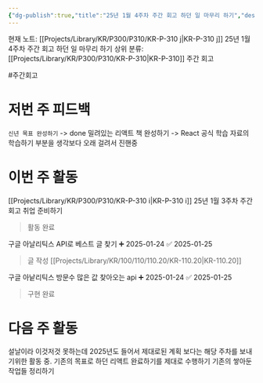 ```yaml
---
{"dg-publish":true,"title":"25년 1월 4주차 주간 회고 하던 일 마무리 하기","description":"25년 1월이 약 4주나 지났지만,목표로 했던 계획이 잘 안되고 할일을 쌓아두기만하며, 기존의 계획헀던 부분도 잘 수행하지 못함을 스스로 발견","permalink":"/projects/library/kr/p300/p310/kr-p-310-j/","dgPassFrontmatter":true,"noteIcon":"0","created":"2025-01-30T21:14:40.081+09:00","updated":"2025-03-18T02:04:30.893+09:00"}
---
```


현재 노트: [[Projects/Library/KR/P300/P310/KR-P-310 j\|KR-P-310 j]] 25년 1월 4주차 주간 회고 하던 일 마무리 하기
상위 분류: [[Projects/Library/KR/P300/P310/KR-P-310\|KR-P-310]] 주간 회고

#주간회고 


# 저번 주 피드백
`신년 목표 완성하기` -> done
밀려있는 리액트 책 완성하기 -> React 공식 학습 자료의 학습하기 부분을 생각보다 오래 걸려서 진핸중


# 이번 주 활동
[[Projects/Library/KR/P300/P310/KR-P-310 i\|KR-P-310 i]] 25년 1월 3주차 주간 회고 취업 준비하기
> 활동 완료


구글 아날리틱스 API로 베스트 글 찾기 ➕ 2025-01-24 ✅ 2025-01-25
> 글 작성 [[Projects/Library/KR/100/110/110.20/KR-110.20\|KR-110.20]]

구글 아낱리틱스 방문수 많은 값 찾아오는 api ➕ 2025-01-24 ✅ 2025-01-25
> 구현 완료



# 다음 주 활동
설날이라 이것저것 못하는데
2025년도 들어서 제대로된 계획 보다는 해당 주차를 보내기위한 활동 중.
기존의 목표로 하던 리액트 완료하기를 제대로 수행하기
기존의 쌓아둔 작업들 정리하기